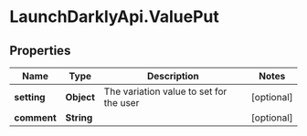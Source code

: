 # LaunchDarklyApi.ValuePut

## Properties

Name | Type | Description | Notes
------------ | ------------- | ------------- | -------------
**setting** | **Object** | The variation value to set for the user | [optional] 
**comment** | **String** |  | [optional] 



